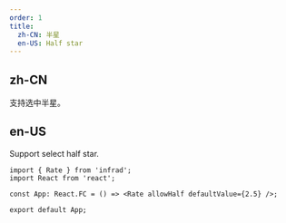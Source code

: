 ```yaml
---
order: 1
title:
  zh-CN: 半星
  en-US: Half star
---
```


## zh-CN

支持选中半星。

## en-US

Support select half star.

```tsx
import { Rate } from 'infrad';
import React from 'react';

const App: React.FC = () => <Rate allowHalf defaultValue={2.5} />;

export default App;
```
